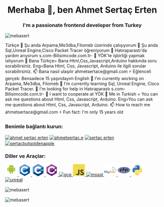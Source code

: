 <h1 align="center">Merhaba 👋, ben Ahmet Sertaç Erten</h1><h3 align="center">I'm a passionate frontend developer from Turkey</h3><p align="left"> <img src="https://komarev.com/ghpvc/?username=mebasert&label=Profile%20views&color=0e75b6&style=flat" alt="mebasert" /> </p>
                        Türkçe
🔭 Şu anda Arpama,Me3dba,Filomeb üzerinde çalışıyorum
🌱 Şu anda Sql,Unreal Engine,Cisco Packet Tracer öğreniyorum
🤝 Hatıraparastı'da yardım arıyorum s.com-Bilisimcode.com.tr-
👯 YÖK'te işbirliği yapmak istiyorum
💬 Bana Türkçe= Bana Html,Css,Javascript,Arduino hakkında soru sorabilirsiniz. Eng=Bana Html, Css, Javascript, Arduino ile ilgili sorular sorabilirsiniz.
📫 Bana nasıl ulaşılır ahmetsertace@gmail.com
⚡ Eğlenceli gerçek: Bensadece 15 yaşındayım   
                        English
🔭 I'm currently working on Arpama, Me3dba, Filomeb
🌱 I'm currently learning Sql, Unreal Engine, Cisco Packet Tracer.
🤝 I'm looking for help in Hatıraparastı s.com-Bilisimcode.com.tr-
👯 I want to cooperate at YÖK
💬 Me in Turkish = You can ask me questions about Html, Css, Javascript, Arduino. Eng=You can ask me questions about Html, Css, Javascript, Arduino.
📫 How to reach me ahmetsertace@gmail.com
⚡ Fun fact: I'm only 15 years old
                         

<h3 align="left">Benimle bağlantı kurun:</h3><p align="left">
<a href="https://fb.com/ahmet sertac erten" target="blank"><img align="center" src="https://raw.githubusercontent.com/rahuldkjain/github-profile-readme-generator/master/src/images/icons/Social/facebook.svg" alt="ahmet sertaç erten" height="30" width="40" / ></a>
<a href="https://instagram.com/ahmetsertac.e" target="blank"><img align="center" src="https://raw.githubusercontent.com/rahuldkjain/github-profile-readme-generator/master/src/images/icons/Social/instagram.svg" alt="ahmetsertac.e" height="30" width="40" /></a>
<a href="https://www.youtube.com/c/sertac erten" target="blank"><img align="center" src="https://raw.githubusercontent.com/rahuldkjain/github-profile-readme-generator/master/src/images/icons/Social/youtube.svg" alt="sertac erten" height="30" width="40" /></a>
<a href="https://discord.gg/sertacbutgoldenapple" target="blank"><img align="center" src="https://raw.githubusercontent.com/rahuldkjain/github-profile-readme-generator/master/src/images/icons/Social/discord.svg" alt="sertacbutgoldenapple" height="30" width="40" /></a></p><h3 align="left">Diller ve Araçlar:</h3><p align="left">



<a href="https://developer.android.com" target="_blank" rel="noreferrer"> <img src="https://raw.githubusercontent.com/devicons/devicon/master/icons/android/android-original-wordmark.svg" alt="android" width="40" height="40"/> </a>  <a href="https://www.cprogramming.com/" target="_blank" rel="noreferrer"> <img src="https://raw.githubusercontent.com/devicons/devicon/master/icons/c/c-original.svg" alt="c" width="40" height="40"/> </a> <a href="https://www.w3schools.com/cpp/" target="_blank" rel="noreferrer"> <img src="https://raw.githubusercontent.com/devicons/devicon/master/icons/cplusplus/cplusplus-original.svg" alt="cplusplus" width="40" height="40"/> </a> <a href="https://www.w3schools.com/cs/" target="_blank" rel="noreferrer"> <img src="https://raw.githubusercontent.com/devicons/devicon/master/icons/csharp/csharp-original.svg" alt="csharp" width="40" height="40"/> </a>  <a href="https://cloud.google.com" target="_blank" rel="noreferrer"> <img src="https://www.vectorlogo.zone/logos/google_cloud/google_cloud-icon.svg" alt="gcp" width="40" height="40"/> </a> <a href="https://developer.mozilla.org/en-US/docs/Web/JavaScript" target="_blank" rel="noreferrer"> <img src="https://raw.githubusercontent.com/devicons/devicon/master/icons/javascript/javascript-original.svg" alt="javascript" width="40" height="40"/> </a> <a href="https://www.microsoft.com/en-us/sql-server" target="_blank" rel="noreferrer"> <img src="https://www.svgrepo.com/show/303229/microsoft-sql-server-logo.svg" alt="mssql" width="40" height="40"/> </a> <a href="https://www.mysql.com/" target="_blank" rel="noreferrer"> <img src="https://raw.githubusercontent.com/devicons/devicon/master/icons/mysql/mysql-original-wordmark.svg" alt="mysql" width="40" height="40"/> </a> <a href="https://www.php.net" target="_blank" rel="noreferrer"> <img src="https://raw.githubusercontent.com/devicons/devicon/master/icons/php/php-original.svg" alt="php" width="40" height="40"/> </a> <a href="https://www.python.org" target="_blank" rel="noreferrer"> <img src="https://raw.githubusercontent.com/devicons/devicon/master/icons/python/python-original.svg" alt="python" width="40" height="40"/> </a>  <a href="https://unrealengine.com/" target="_blank" rel="noreferrer"> <img src="https://raw.githubusercontent.com/kenangundogan/fontisto/036b7eca71aab1bef8e6a0518f7329f13ed62f6b/icons/svg/brand/unreal-engine.svg" alt="unreal" width="40" height="40"/> </a> </p>

<p><img align="center" src="https://github-readme-stats.vercel.app/api/top-langs?username=mebasert&show_icons=true&locale=en&layout=compact" alt="mebasert" /></p><p><img align="center" src="https://github-readme-streak-stats.herokuapp.com/?user=mebasert&" alt="mebasert" /></p>




